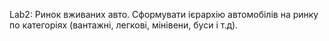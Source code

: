 Lab2:
Ринок вживаних авто. 
Сформувати ієрархію автомобілів на ринку по категоріях (вантажні, легкові, мінівени, буси і т.д).
